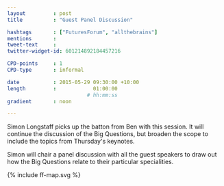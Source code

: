 ```yaml
---
layout         : post
title          : "Guest Panel Discussion"

hashtags       : ["FuturesForum", "allthebrains"]
mentions       : 
tweet-text     :
twitter-widget-id: 601214892184457216

CPD-points     : 1
CPD-type       : informal

date           : 2015-05-29 09:30:00 +10:00
length         :            01:00:00
                          # hh:mm:ss
gradient       : noon

---
```


Simon Longstaff picks up the batton from Ben with this session. It will continue the discussion of the Big Questions, but broaden the scope to include the topics from Thursday's keynotes.

Simon will chair a panel discussion with all the guest speakers to draw out how the Big Questions relate to their particular specialities.

<div class="the-map">{% include ff-map.svg %}</div>
